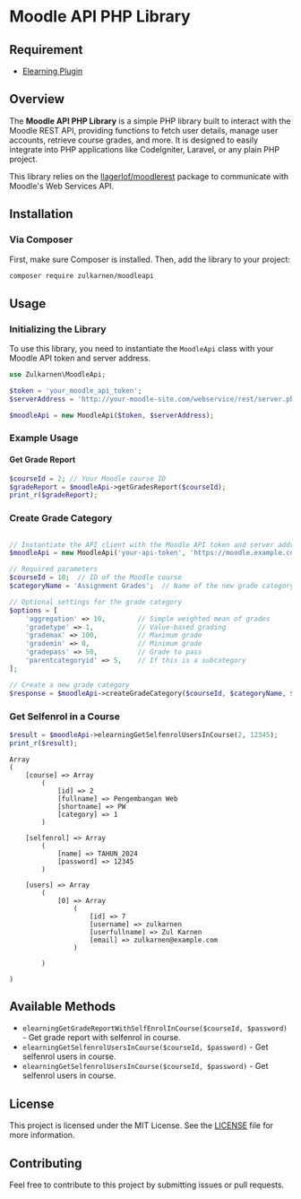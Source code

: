 # Moodle API PHP Library

## Requirement

- [Elearning Plugin](https://github.com/zulkarnen-force/Moodle-Plugin)

## Overview

The **Moodle API PHP Library** is a simple PHP library built to interact with the Moodle REST API, providing functions to fetch user details, manage user accounts, retrieve course grades, and more. It is designed to easily integrate into PHP applications like CodeIgniter, Laravel, or any plain PHP project.

This library relies on the [llagerlof/moodlerest](https://github.com/llagerlof/MoodleRest) package to communicate with Moodle's Web Services API.

## Installation

### Via Composer

First, make sure Composer is installed. Then, add the library to your project:

```bash
composer require zulkarnen/moodleapi
```

## Usage

### Initializing the Library

To use this library, you need to instantiate the `MoodleApi` class with your Moodle API token and server address.

```php
use Zulkarnen\MoodleApi;

$token = 'your_moodle_api_token';
$serverAddress = 'http://your-moodle-site.com/webservice/rest/server.php';

$moodleApi = new MoodleApi($token, $serverAddress);
```

### Example Usage

#### Get Grade Report

```php
$courseId = 2; // Your Moodle course ID
$gradeReport = $moodleApi->getGradesReport($courseId);
print_r($gradeReport);
```

### Create Grade Category

```php

// Instantiate the API client with the Moodle API token and server address.
$moodleApi = new MoodleApi('your-api-token', 'https://moodle.example.com');

// Required parameters
$courseId = 10;  // ID of the Moodle course
$categoryName = 'Assignment Grades';  // Name of the new grade category

// Optional settings for the grade category
$options = [
    'aggregation' => 10,        // Simple weighted mean of grades
    'gradetype' => 1,           // Value-based grading
    'grademax' => 100,          // Maximum grade
    'grademin' => 0,            // Minimum grade
    'gradepass' => 50,          // Grade to pass
    'parentcategoryid' => 5,    // If this is a subcategory
];

// Create a new grade category
$response = $moodleApi->createGradeCategory($courseId, $categoryName, $options);
```

### Get Selfenrol in a Course

```php
$result = $moodleApi->elearningGetSelfenrolUsersInCourse(2, 12345);
print_r($result);
```

```
Array
(
    [course] => Array
        (
            [id] => 2
            [fullname] => Pengembangan Web
            [shortname] => PW
            [category] => 1
        )

    [selfenrol] => Array
        (
            [name] => TAHUN_2024
            [password] => 12345
        )

    [users] => Array
        (
            [0] => Array
                (
                    [id] => 7
                    [username] => zulkarnen
                    [userfullname] => Zul Karnen
                    [email] => zulkarnen@example.com
                )

        )

)
```

## Available Methods

- `elearningGetGradeReportWithSelfEnrolInCourse($courseId, $password)` - Get grade report with selfenrol in course.
- `elearningGetSelfenrolUsersInCourse($courseId, $password)` - Get selfenrol users in course.
- `elearningGetSelfenrolUsersInCourse($courseId, $password)` - Get selfenrol users in course.

## License

This project is licensed under the MIT License. See the [LICENSE](./LICENSE) file for more information.

## Contributing

Feel free to contribute to this project by submitting issues or pull requests.
